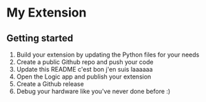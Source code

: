 
  # My Extension
  
## Getting started

1. Build your extension by updating the Python files for your needs
2. Create a public Github repo and push your code 
3. Update this README c'est bon j'en suis laaaaaa
4. Open the Logic app and publish your extension
5. Create a Github release
6. Debug your hardware like you've never done before :)

  
